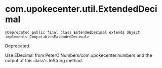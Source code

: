 # com.upokecenter.util.ExtendedDecimal

    @Deprecated public final class ExtendedDecimal extends Object implements Comparable<ExtendedDecimal>

Deprecated.
<div class='deprecationComment'>Use EDecimal from PeterO.Numbers/com.upokecenter.numbers and the output of
this class's toString method.</div>
